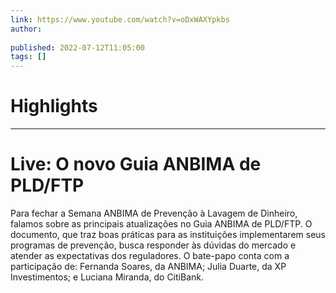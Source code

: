 ```yaml
---
link: https://www.youtube.com/watch?v=oDxWAXYpkbs
author: 
   
published: 2022-07-12T11:05:00
tags: []
---
```

# Highlights


---
# Live: O novo Guia ANBIMA de PLD/FTP
Para fechar a Semana ANBIMA de Prevenção à Lavagem de Dinheiro, falamos sobre as principais atualizações no Guia ANBIMA de PLD/FTP. O documento, que traz boas práticas para as instituições implementarem seus programas de prevenção, busca responder às dúvidas do mercado e atender as expectativas dos reguladores. O bate-papo conta com a participação de: Fernanda Soares, da ANBIMA; Julia Duarte, da XP Investimentos; e Luciana Miranda, do CitiBank.
